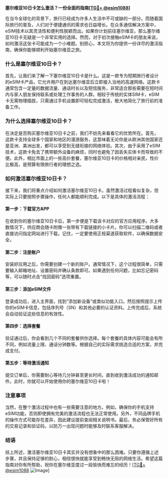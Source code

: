 **塞尔维亚10日卡怎么激活？一份全面的指南[[TG💪+ @esim1088](https://t.me/s/esim1088)]**

在当今全球化的背景下，旅行已经成为许多人生活中不可或缺的一部分。而随着国际旅行的普及，人们对于便捷通讯的需求也日益增长。在众多通信解决方案中，eSIM技术以其灵活性和便利性脱颖而出。如果你计划前往塞尔维亚，那么塞尔维亚10日卡无疑是一个非常实用的选择。然而，对于初次接触eSIM卡的朋友来说，如何激活这张卡可能成为一个小难题。别担心，本文将为你提供一份详尽的激活指南，确保你能够顺利开始塞尔维亚之旅。

### 什么是塞尔维亚10日卡？

首先，让我们来了解一下塞尔维亚10日卡是什么。这是一款专为短期旅行者设计的eSIM卡产品，它允许用户在到达塞尔维亚后立即接入当地的高速网络。这款卡通常包含一定量的数据流量、通话时长以及短信服务，非常适合那些需要在短时间内与家人朋友保持联系或处理工作事务的人群。相较于传统的实体SIM卡，eSIM卡无需物理插拔，只需通过手机设置即可轻松完成激活，极大地简化了旅行前的准备工作。

### 为什么选择塞尔维亚10日卡？

在决定是否购买塞尔维亚10日卡之前，我们不妨先来看看它的优势所在。首先，这款卡支持全球多个国家和地区的漫游服务，这意味着无论你是从欧洲其他国家还是亚洲、美洲出发，都可以享受到无缝衔接的网络体验。其次，由于采用了eSIM技术，这款卡免去了携带额外设备的麻烦，同时也避免了因丢失实体卡而导致的不便。此外，相比市面上的一些高价套餐，塞尔维亚10日卡的价格相对亲民，性价比极高，是预算有限旅行者的理想之选。

### 如何激活塞尔维亚10日卡？

接下来，我们将重点介绍如何激活塞尔维亚10日卡。虽然激活过程看似复杂，但实际上只要按照步骤操作，任何人都能顺利完成。以下是具体的激活流程：

#### 第一步：下载官方APP
在收到你的塞尔维亚10日卡后，第一步便是下载该卡对应的官方应用程序。大多数情况下，供应商会随卡附赠一张带有下载链接的小卡片。你可以扫描二维码或者直接访问指定网站进行下载。记住，一定要使用正规渠道获取软件，以确保数据安全。

#### 第二步：注册账户
安装好应用之后，你需要创建一个新的账户。通常情况下，这个过程很简单，只需要输入邮箱地址、设置密码并确认条款即可。如果遇到任何问题，比如忘记密码等，可以随时点击“找回密码”选项重置。

#### 第三步：添加eSIM文件
登录成功后，进入主界面，找到“添加新设备”或类似功能入口。然后按照提示上传你的eSIM卡信息，包括序列号（SN）和其他必要的认证资料。上传完成后，系统会自动验证这些信息的有效性。

#### 第四步：选择套餐
验证通过后，你会看到几个不同的套餐供你选择。每个套餐的具体内容可能会有所不同，例如流量上限、通话分钟数等。根据自己的实际需求挑选合适的方案，并完成支付。

#### 第五步：等待激活通知
提交订单后，你需要耐心等待几分钟甚至更长时间，直到收到激活成功的通知邮件。此时，你就可以开始使用你的塞尔维亚10日卡啦！

### 注意事项

当然，在整个激活过程中也有一些需要注意的地方。例如，确保你的手机支持eSIM功能，否则即使拥有完美的激活流程也无法正常使用。另外，不同品牌手机的操作方式可能存在差异，因此建议提前查阅相关说明书。最后，务必保管好所有的交易记录和验证码，以防万一出现问题时能够及时联系客服解决。

### 结语

综上所述，激活塞尔维亚10日卡其实并没有想象中的那么困难。只要你遵循上述步骤，并且保持足够的耐心，相信很快就能享受到畅快无阻的网络生活。希望这篇指南对你有所帮助，祝你在塞尔维亚度过一段愉快而难忘的经历！[[TG💪+ @esim1088](https://t.me/s/esim1088) ![Image](https://i.postimg.cc/4NQfJmqS/Snipaste-2025-05-13-00-14-12.png)]